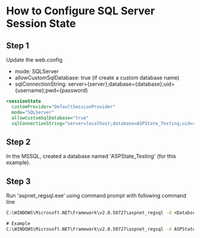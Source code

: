 # How to Configure SQL Server Session State

## Step 1

Update the web.config
- mode: SQLServer
- allowCustomSqlDatabase: true (if create a custom database name)
- sqlConnectionString: server={server};database={database};uid={username};pwd={password}

```xml
<sessionState 
  customProvider="DefaultSessionProvider" 
  mode="SQLServer" 
  allowCustomSqlDatabase="true"
  sqlConnectionString="server=localhost;database=ASPState_Testing;uid=sa;pwd=password">
```

## Step 2

In the MSSQL, created a database named 'ASPState_Testing' (for this example).

## Step 3

Run 'aspnet_regsql.exe' using command prompt with following command line

```bat
C:\WINDOWS\Microsoft.NET\Framework\v2.0.50727\aspnet_regsql -d <Databse> -S <Server> -U <Username> -P <Password> -ssadd -sstype c

# Example
C:\WINDOWS\Microsoft.NET\Framework\v2.0.50727\aspnet_regsql -d ASPState_Testing -S localhost -U sa -P password -ssadd -sstype c
```
